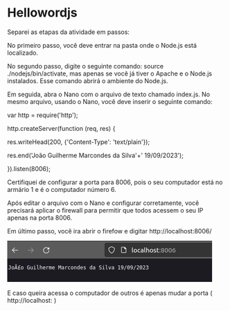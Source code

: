 # Hellowordjs

Separei as etapas da atividade em passos:

No primeiro passo, você deve entrar na pasta onde o Node.js está localizado.

No segundo passo, digite o seguinte comando: source ./nodejs/bin/activate, mas apenas se você já tiver o Apache e o Node.js instalados. Esse comando abrirá o ambiente do Node.js.

Em seguida, abra o Nano com o arquivo de texto chamado index.js. No mesmo arquivo, usando o Nano, você deve inserir o seguinte comando:

var http = require('http');

http.createServer(function (req, res) {

res.writeHead(200, {'Content-Type': 'text/plain'});

res.end('João Guilherme Marcondes da Silva'+' 19/09/2023');

}).listen(8006);

Certifiquei de configurar a porta para 8006, pois o seu computador está no armário 1 e é o computador número 6.

Após editar o arquivo com o Nano e configurar corretamente, você precisará aplicar o firewall para permitir que todos acessem o seu IP apenas na porta 8006.

Em último passo, você ira abrir o firefow e digitar http://localhost:8006/ 

<img src="https://github.com/Gui1herm3/Hellowordjs/blob/main/tela-site.png" alt="aa">

E caso queira acessa o computador de outros é apenas mudar a porta ( http://localhost: <porta> )


